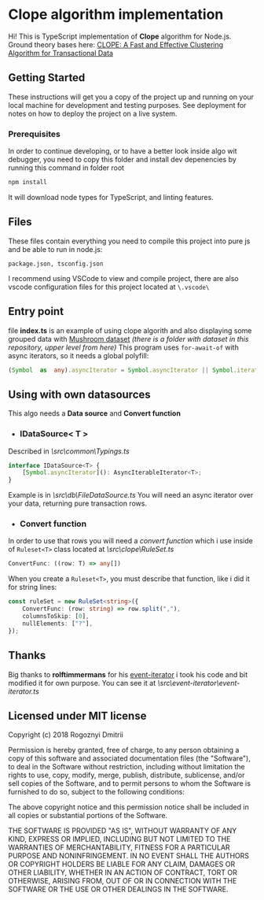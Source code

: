 # Clope algorithm implementation
Hi! This is TypeScript implementation of **Clope** algorithm for Node.js.
Ground theory bases here: [CLOPE: A Fast and Effective Clustering Algorithm for Transactional Data](http://citeseerx.ist.psu.edu/viewdoc/download?doi=10.1.1.13.7142&rep=rep1&type=pdf)
## Getting Started
These instructions will get you a copy of the project up and running on your local machine for development and testing purposes. See deployment for notes on how to deploy the project on a live system.
### Prerequisites
In order to continue developing, or to have a better look inside algo wit debugger, you need to copy this folder and install dev depenencies by running this command in folder root
``` cmd
npm install
```
It will download node types for TypeScript, and linting features.
## Files
These files contain everything you need to compile this project into pure js and be able to run in node.js:

`package.json, tsconfig.json`

I recommend using VSCode to view and compile project, there are also vscode configuration files for this project located at `\.vscode\`
## Entry point
file **index.ts** is an example of using clope algorith and also displaying some grouped data with [Mushroom dataset](https://archive.ics.uci.edu/ml/datasets/mushroom)
*(there is a folder with dataset in this repository, upper level from here)*
This program uses `for-await-of` with async iterators, so it needs a global polyfill:
``` TypeScript
(Symbol  as  any).asyncIterator = Symbol.asyncIterator || Symbol.iterator || Symbol.for("Symbol.asyncIterator");
```
## Using with own datasources
This algo needs a **Data source** and **Convert function**
-  ### IDataSource< T >
Described in *\src\common\Typings.ts*
``` TypeScript
interface IDataSource<T> {
	[Symbol.asyncIterator](): AsyncIterableIterator<T>;
}
```
Example is in *\src\db\FileDataSource.ts*
You will need an async iterator over your data, returning pure transaction rows.
-  ### Convert function
In order to use that rows you will need a *convert function* which i use inside of `Ruleset<T>` class located at *\src\clope\RuleSet.ts*
``` TypeScript
ConvertFunc: ((row: T) => any[])
```
When you create a `Ruleset<T>`, you must describe that function, like i did it for string lines:
``` TypeScript
const ruleSet = new RuleSet<string>({
	ConvertFunc: (row: string) => row.split(","),
	columnsToSkip: [0],
	nullElements: ["?"],
});
```
## Thanks
Big thanks to **rolftimmermans** for his [event-iterator](https://github.com/rolftimmermans/event-iterator)
i took his code and bit modified it for own purpose. You can see it at *\src\event-iterator\event-iterator.ts*
## Licensed under MIT license

Copyright (c) 2018 Rogoznyi Dmitrii

Permission is hereby granted, free of charge, to any person obtaining a copy
of this software and associated documentation files (the "Software"), to deal
in the Software without restriction, including without limitation the rights
to use, copy, modify, merge, publish, distribute, sublicense, and/or sell
copies of the Software, and to permit persons to whom the Software is
furnished to do so, subject to the following conditions:

The above copyright notice and this permission notice shall be included in all
copies or substantial portions of the Software.

THE SOFTWARE IS PROVIDED "AS IS", WITHOUT WARRANTY OF ANY KIND, EXPRESS OR
IMPLIED, INCLUDING BUT NOT LIMITED TO THE WARRANTIES OF MERCHANTABILITY,
FITNESS FOR A PARTICULAR PURPOSE AND NONINFRINGEMENT. IN NO EVENT SHALL THE
AUTHORS OR COPYRIGHT HOLDERS BE LIABLE FOR ANY CLAIM, DAMAGES OR OTHER
LIABILITY, WHETHER IN AN ACTION OF CONTRACT, TORT OR OTHERWISE, ARISING FROM,
OUT OF OR IN CONNECTION WITH THE SOFTWARE OR THE USE OR OTHER DEALINGS IN THE
SOFTWARE.